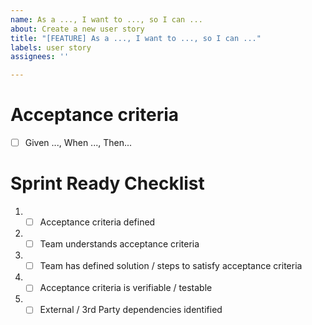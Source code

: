 ```yaml
---
name: As a ..., I want to ..., so I can ...
about: Create a new user story
title: "[FEATURE] As a ..., I want to ..., so I can ..."
labels: user story
assignees: ''

---
```


# Acceptance criteria
- [ ] Given ..., When ..., Then...

# Sprint Ready Checklist 
1. - [ ] Acceptance criteria defined 
2. - [ ] Team understands acceptance criteria 
3. - [ ] Team has defined solution / steps to satisfy acceptance criteria 
4. - [ ] Acceptance criteria is verifiable / testable 
5. - [ ] External / 3rd Party dependencies identified
